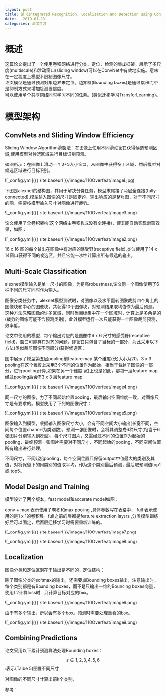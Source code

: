```yaml
---
layout: post
title: 读《Integrated Recognition, Localization and Detection using Convolutional Networks》(OverFeat)
date:   2019-01-28
categories: 深度学习
---  
```


# 概述  

这篇论文提出了一个使用卷积网络进行分类、定位、检测的集成框架。展示了多尺度(multiscale)和滑动窗口(sliding window)可以在ConvNet中有效地实施。意味在一定程度上模型不限制图像尺寸。  
论文模型是通过预测对象边界来定位。边界框(Bounding boxes)是通过累积而不是抑制方式来增加检测置信度。  
可以使用单个共享网络同时学习不同的任务。(类似迁移学习TransferLearning)。  


# 模型架构  

## ConvNets and Sliding Window Efficiency

Sliding Window Algorithm滑窗法：在图像上使用不同滑动窗口获得候选预测区域,使用模型对候选区域进行目标识别预测。  

如图所示：在图像上滑动一个3*3大小窗口，从图像中获得多个区域，然后模型对候选区域进行目标识别。    

![_config.yml]({{ site.baseurl }}/images/110Overfeat/image1.jpg)    


下图是alexnet的结构图，其用于解决分类任务，模型末尾接了两层全连接(fully-connected),模型输入图像的尺寸是固定的，输出响应的是整张图，对于不同尺寸的图，需要按模型输入尺寸对图像进行裁剪。

![_config.yml]({{ site.baseurl }}/images/110Overfeat/image3.png)  

论文使用了全卷积架构(这个网络由卷积构成没有全连接)，使其能自动实现滑窗效果，如图：  

![_config.yml]({{ site.baseurl }}/images/110Overfeat/image2.png)    

16 x 16 图的每个输出在图像中有对应的感受野(receptive field),类似使用了14 x 14窗口获得不同的候选区，并且它能一次性计算出所有候选的输出。  

##  Multi-Scale Classification

alexnet模型输入是单一尺寸的图像，为提高robustness,论文同一个图像使用了6种不同的尺寸同时作为输入。

图像分类任务中，alexnet模型测试时，对图像以及水平翻转图像裁剪四个角上的图像块和中心的图像块，共获得10个图像块，对预测结果取均值作为最后预测。这种方法忽略图像的许多区域，同时当目标集中在一个区域时，计算上是多余是的(裁剪的图像可能不含预测类别)，此外模型运行一次只能获得一个图像裁剪预测，效率低。  

论文中使用的模型，每个输出对应的是图像中6 x 6 尺寸的感受野(receptive field)，窗口可能存在对齐的问题，即窗口只包含了目标的一部分，为此采用以下方法(类似裁剪图像不同部分)获得候选区：  

图中展示了模型第五层pooling前feature map 某个维度(长)大小为20，3 x 3 pooling在这个维度上采用3个不同的位置作为起始，相当于裁掉了图像的一部分，进行pooling计算,如果在另一个维度(宽)上也是如此，那每一层feature map经过pooling后会有3 x 3 层feature map

![_config.yml]({{ site.baseurl }}/images/110Overfeat/image4.png)    

同一尺寸的图像，为了不同起始位置pooling，最后输出空间维度一致，对图像尺寸是有要求的。模型使用了下列的图像尺寸：  

![_config.yml]({{ site.baseurl }}/images/110Overfeat/image5.png)   

图像输入到模型，根据输入图像尺寸大小，会有不同空间大小输出(长宽不同，空间每个位置channel为类别数)，预测一张图像时，会将其调整成6种尺寸(相当于6张图片分别输入到模型)，每个尺寸图片，又需经过不同的位置作为起始的pooling，最终预测一张图片需要对不同尺寸，不同起始的pooling，不同空间位置所有输出进行处理。

不同尺寸，不同起始pooling，每个空间位置只保留output中值最大的类别及其值，对将保留下的同类别的值取平均，作为这个类别最后预测，最后取预测值top1 或 top5。   

##  Model Design and Training 

模型设计了两个版本，fast model和accurate model如图： 

conv + max 表示使用了卷积和max pooling ,具体参数写在表格中， full 表示使用的是1 x 1的卷积层。full之前的层都是feature extraction layers ,分类模型训练好后可以固定，后面层迁移学习时需要重新训练的。

![_config.yml]({{ site.baseurl }}/images/110Overfeat/image7.png)   

![_config.yml]({{ site.baseurl }}/images/110Overfeat/image8.png)     


##  Localization  

图像分类和定位区别在于输出是不同的，定位结构：  

除了图像分类的softmax的输出，还需要加Bounding boxes输出，注意输出时，每个类别都是有Bounding boxes，而不是只输出一维的Bounding boxes向量，使用L2计算loss时，只计算目标对应的box。  

![_config.yml]({{ site.baseurl }}/images/110Overfeat/image6.png)   

由于有多个输出，所以会有多个box。预测时需要处理重叠的box。

![_config.yml]({{ site.baseurl }}/images/110Overfeat/image9.png)  

## Combining Predictions  

论文采用以下累计预测算法处理Bounding boxes： 

$$s \in 1,2,3,4,5,6$$:表示(Talbe 5)图像不同尺寸  

对图像的不同尺寸计算出前k个类别，







    

参考：

